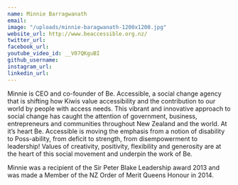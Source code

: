 ```yaml
---
name: Minnie Barragwanath
email: 
image: "/uploads/minnie-baragwanath-1200x1200.jpg"
website_url: http://www.beaccessible.org.nz/
twitter_url: 
facebook_url: 
youtube_video_id: __V07QKguBI
github_username: 
instagram_url: 
linkedin_url: 
---
```


Minnie is CEO and co-founder of Be. Accessible, a social change agency that is shifting how Kiwis value accessibility and the contribution to our world by people with access needs. This vibrant and innovative approach to social change has caught the attention of government, business, entrepreneurs and communities throughout New Zealand and the world. At it’s heart Be. Accessible is moving the emphasis from a notion of disability to Poss-ability, from deficit to strength, from disempowerment to leadership! Values of creativity, positivity, flexibility and generosity are at the heart of this social movement and underpin the work of Be.

Minnie was a recipient of the Sir Peter Blake Leadership award 2013 and was made a Member of the NZ Order of Merit Queens Honour in 2014.
